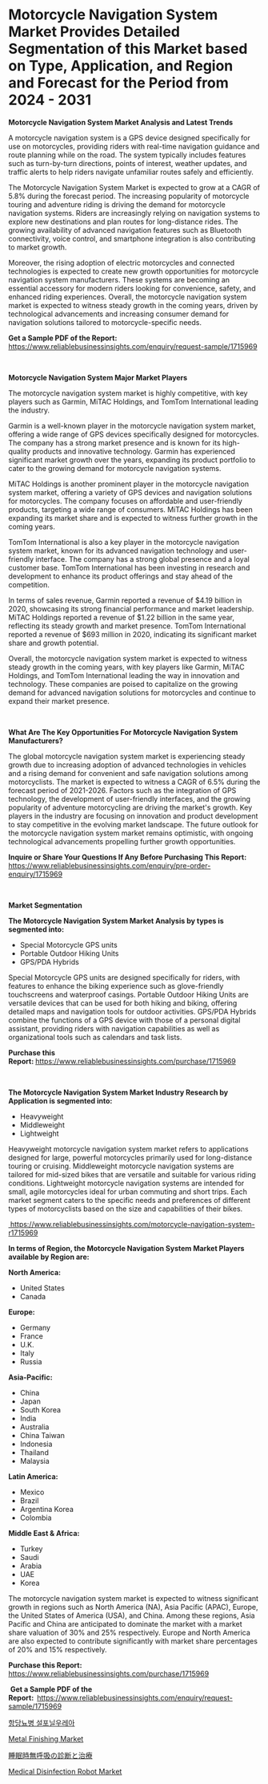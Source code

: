 <p><h1>Motorcycle Navigation System Market Provides Detailed Segmentation of this Market based on Type, Application, and Region and Forecast for the Period from 2024 - 2031</h1></p><p><strong>Motorcycle Navigation System Market Analysis and Latest Trends</strong></p>
<p><p>A motorcycle navigation system is a GPS device designed specifically for use on motorcycles, providing riders with real-time navigation guidance and route planning while on the road. The system typically includes features such as turn-by-turn directions, points of interest, weather updates, and traffic alerts to help riders navigate unfamiliar routes safely and efficiently.</p><p>The Motorcycle Navigation System Market is expected to grow at a CAGR of 5.8% during the forecast period. The increasing popularity of motorcycle touring and adventure riding is driving the demand for motorcycle navigation systems. Riders are increasingly relying on navigation systems to explore new destinations and plan routes for long-distance rides. The growing availability of advanced navigation features such as Bluetooth connectivity, voice control, and smartphone integration is also contributing to market growth.</p><p>Moreover, the rising adoption of electric motorcycles and connected technologies is expected to create new growth opportunities for motorcycle navigation system manufacturers. These systems are becoming an essential accessory for modern riders looking for convenience, safety, and enhanced riding experiences. Overall, the motorcycle navigation system market is expected to witness steady growth in the coming years, driven by technological advancements and increasing consumer demand for navigation solutions tailored to motorcycle-specific needs.</p></p>
<p><strong>Get a Sample PDF of the Report:&nbsp;</strong> <a href="https://www.reliablebusinessinsights.com/enquiry/request-sample/1715969">https://www.reliablebusinessinsights.com/enquiry/request-sample/1715969</a></p>
<p>&nbsp;</p>
<p><strong>Motorcycle Navigation System Major Market Players</strong></p>
<p><p>The motorcycle navigation system market is highly competitive, with key players such as Garmin, MiTAC Holdings, and TomTom International leading the industry. </p><p>Garmin is a well-known player in the motorcycle navigation system market, offering a wide range of GPS devices specifically designed for motorcycles. The company has a strong market presence and is known for its high-quality products and innovative technology. Garmin has experienced significant market growth over the years, expanding its product portfolio to cater to the growing demand for motorcycle navigation systems.</p><p>MiTAC Holdings is another prominent player in the motorcycle navigation system market, offering a variety of GPS devices and navigation solutions for motorcycles. The company focuses on affordable and user-friendly products, targeting a wide range of consumers. MiTAC Holdings has been expanding its market share and is expected to witness further growth in the coming years.</p><p>TomTom International is also a key player in the motorcycle navigation system market, known for its advanced navigation technology and user-friendly interface. The company has a strong global presence and a loyal customer base. TomTom International has been investing in research and development to enhance its product offerings and stay ahead of the competition.</p><p>In terms of sales revenue, Garmin reported a revenue of $4.19 billion in 2020, showcasing its strong financial performance and market leadership. MiTAC Holdings reported a revenue of $1.22 billion in the same year, reflecting its steady growth and market presence. TomTom International reported a revenue of $693 million in 2020, indicating its significant market share and growth potential.</p><p>Overall, the motorcycle navigation system market is expected to witness steady growth in the coming years, with key players like Garmin, MiTAC Holdings, and TomTom International leading the way in innovation and technology. These companies are poised to capitalize on the growing demand for advanced navigation solutions for motorcycles and continue to expand their market presence.</p></p>
<p>&nbsp;</p>
<p><strong>What Are The Key Opportunities For Motorcycle Navigation System Manufacturers?</strong></p>
<p><p>The global motorcycle navigation system market is experiencing steady growth due to increasing adoption of advanced technologies in vehicles and a rising demand for convenient and safe navigation solutions among motorcyclists. The market is expected to witness a CAGR of 6.5% during the forecast period of 2021-2026. Factors such as the integration of GPS technology, the development of user-friendly interfaces, and the growing popularity of adventure motorcycling are driving the market's growth. Key players in the industry are focusing on innovation and product development to stay competitive in the evolving market landscape. The future outlook for the motorcycle navigation system market remains optimistic, with ongoing technological advancements propelling further growth opportunities.</p></p>
<p><strong>Inquire or Share Your Questions If Any Before Purchasing This Report:</strong> <a href="https://www.reliablebusinessinsights.com/enquiry/pre-order-enquiry/1715969">https://www.reliablebusinessinsights.com/enquiry/pre-order-enquiry/1715969</a></p>
<p>&nbsp;</p>
<p><strong>Market Segmentation</strong></p>
<p><strong>The Motorcycle Navigation System Market Analysis by types is segmented into:</strong></p>
<p><ul><li>Special Motorcycle GPS units</li><li>Portable Outdoor Hiking Units</li><li>GPS/PDA Hybrids</li></ul></p>
<p><p>Special Motorcycle GPS units are designed specifically for riders, with features to enhance the biking experience such as glove-friendly touchscreens and waterproof casings. Portable Outdoor Hiking Units are versatile devices that can be used for both hiking and biking, offering detailed maps and navigation tools for outdoor activities. GPS/PDA Hybrids combine the functions of a GPS device with those of a personal digital assistant, providing riders with navigation capabilities as well as organizational tools such as calendars and task lists.</p></p>
<p><strong>Purchase this Report:&nbsp;</strong><a href="https://www.reliablebusinessinsights.com/purchase/1715969">https://www.reliablebusinessinsights.com/purchase/1715969</a></p>
<p>&nbsp;</p>
<p><strong>The Motorcycle Navigation System Market Industry Research by Application is segmented into:</strong></p>
<p><ul><li>Heavyweight</li><li>Middleweight</li><li>Lightweight</li></ul></p>
<p><p>Heavyweight motorcycle navigation system market refers to applications designed for large, powerful motorcycles primarily used for long-distance touring or cruising. Middleweight motorcycle navigation systems are tailored for mid-sized bikes that are versatile and suitable for various riding conditions. Lightweight motorcycle navigation systems are intended for small, agile motorcycles ideal for urban commuting and short trips. Each market segment caters to the specific needs and preferences of different types of motorcyclists based on the size and capabilities of their bikes.</p></p>
<p><a href="https://www.reliablebusinessinsights.com/motorcycle-navigation-system-r1715969">&nbsp;https://www.reliablebusinessinsights.com/motorcycle-navigation-system-r1715969</a></p>
<p><strong>In terms of Region, the Motorcycle Navigation System Market Players available by Region are:</strong></p>
<p>
    <p> <strong> North America: </strong>
        <ul>
            <li>United States</li>
            <li>Canada</li>
        </ul>
        </p> 
    <p> <strong> Europe: </strong>
        <ul>
            <li>Germany</li>
            <li>France</li>
            <li>U.K.</li>
            <li>Italy</li>
            <li>Russia</li>
        </ul>
        </p> 
    <p> <strong> Asia-Pacific: </strong>
        <ul>
            <li>China</li>
            <li>Japan</li>
            <li>South Korea</li>
            <li>India</li>
            <li>Australia</li>
            <li>China Taiwan</li>
            <li>Indonesia</li>
            <li>Thailand</li>
            <li>Malaysia</li>
        </ul>
        </p> 
    <p> <strong> Latin America: </strong>
        <ul>
            <li>Mexico</li>
            <li>Brazil</li>
            <li>Argentina Korea</li>
            <li>Colombia</li>
        </ul>
        </p> 
    <p> <strong> Middle East & Africa: </strong>
        <ul>
            <li>Turkey</li>
            <li>Saudi</li>
            <li>Arabia</li>
            <li>UAE</li>
            <li>Korea</li>
        </ul>
    </p>
    </p>
<p><p>The motorcycle navigation system market is expected to witness significant growth in regions such as North America (NA), Asia Pacific (APAC), Europe, the United States of America (USA), and China. Among these regions, Asia Pacific and China are anticipated to dominate the market with a market share valuation of 30% and 25% respectively. Europe and North America are also expected to contribute significantly with market share percentages of 20% and 15% respectively.</p></p>
<p><strong>Purchase this Report: </strong><a href="https://www.reliablebusinessinsights.com/purchase/1715969">https://www.reliablebusinessinsights.com/purchase/1715969</a></p>
<p>&nbsp;<strong>Get a Sample PDF of the Report:&nbsp;&nbsp;</strong><a href="https://www.reliablebusinessinsights.com/enquiry/request-sample/1715969">https://www.reliablebusinessinsights.com/enquiry/request-sample/1715969</a></p>
<p><strong></strong></p>
<p><p><a href="https://github.com/TobyKub4685/Market-Research-Report-List-2/blob/main/2272019113576.md">항당뇨병 설포닐우레아</a></p><p><a href="https://github.com/shahriarnajimjoy333/Market-Research-Report-List-1/blob/main/metal-finishing-market.md">Metal Finishing Market</a></p><p><a href="https://github.com/LenoraKris2023/Market-Research-Report-List-1/blob/main/6345077121613.md">睡眠時無呼吸の診断と治療</a></p><p><a href="https://github.com/cameroneffertz/Market-Research-Report-List-1/blob/main/medical-disinfection-robot-market.md">Medical Disinfection Robot Market</a></p></p>